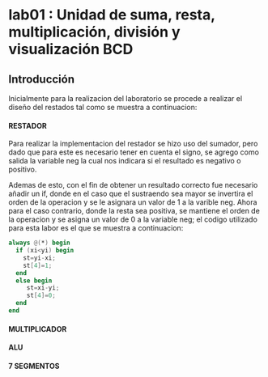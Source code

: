 # lab01 : Unidad de suma, resta, multiplicación, división y visualización BCD
## Introducción


Inicialmente para la realizacion del laboratorio se procede a realizar el diseño del restados tal como se muestra a continuacion: 

<h4> RESTADOR </h4>

Para realizar la implementacion del restador se hizo uso del sumador, pero dado que para este es necesario tener en cuenta el signo, se agrego como salida la variable neg la cual nos indicara si el resultado es negativo o positivo.

Ademas de esto, con el fin de obtener un resultado correcto fue necesario añadir un if, donde en el caso que el sustraendo sea mayor se invertira el orden de la operacion y se le asignara un valor de 1 a la varible neg. Ahora para el caso contrario, donde la resta sea positiva, se mantiene el orden de la operacion y se asigna un valor de 0 a la variable neg; el codigo utilizado para esta labor es el que se muestra a continuacion: 

``` verilog
always @(*) begin 
  if (xi<yi) begin 
    st=yi-xi;
    st[4]=1;
  end 
  else begin 
     st=xi-yi;
     st[4]=0;
  end
end
```

<h4> MULTIPLICADOR </h4>

<h4> ALU </h4>

<h4> 7 SEGMENTOS </h4>
